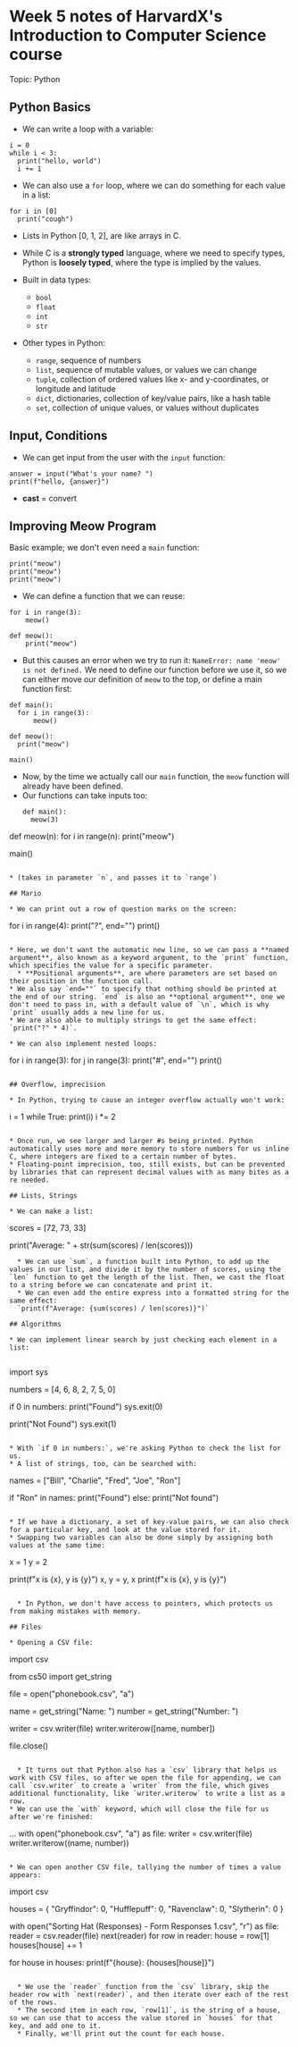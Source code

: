 # Week 5 notes of HarvardX's Introduction to Computer Science course

Topic: Python 

## Python Basics

* We can write a loop with a variable: 

```
i = 0
while i < 3: 
  print("hello, world")
  i += 1
```

* We can also use a `for` loop, where we can do something for each value in a list: 

```
for i in [0]
  print("cough")
```

  * Lists in Python [0, 1, 2], are like arrays in C. 

* While C is a **strongly typed** language, where we need to specify types, Python is **loosely typed**, where the type is implied by the values.
* Built in data types: 
  * `bool`
  * `float`
  * `int`
  * `str`
* Other types in Python: 
  * `range`, sequence of numbers
  * `list`, sequence of mutable values, or values we can change
  * `tuple`, collection of ordered values like x- and y-coordinates, or longitude and latitude 
  * `dict`, dictionaries, collection of key/value pairs, like a hash table
  * `set`, collection of unique values, or values without duplicates

## Input, Conditions

* We can get input from the user with the `input` function: 
```
answer = input("What's your name? ")
print(f"hello, {answer}")
```

* **cast** = convert

## Improving Meow Program

Basic example; we don't even need a `main` function:

```
print("meow")
print("meow")
print("meow")
```

* We can define a function that we can reuse: 

```
for i in range(3):
    meow()

def meow():
    print("meow")
```
  * But this causes an error when we try to run it: `NameError: name 'meow' is not defined.` We need to define our function before we use it, so we can either move our definition of `meow` to the top, or define a main function first: 

  ```
  def main():
    for i in range(3):
        meow()

def meow():
    print("meow")

main()
  ```

  * Now, by the time we actually call our `main` function, the `meow` function will already have been defined.
* Our functions can take inputs too: 
  ```
  def main():
    meow(3)

def meow(n):
    for i in range(n):
        print("meow")

main()
  ```

  * (takes in parameter `n`, and passes it to `range`)

## Mario 

  * We can print out a row of question marks on the screen: 
  
  ```
  for i in range(4):
    print("?", end="")
  print()
  ``` 
  
  * Here, we don't want the automatic new line, so we can pass a **named argument**, also known as a keyword argument, to the `print` function, which specifies the value for a specific parameter. 
    * **Positional arguments**, are where parameters are set based on their position in the function call. 
  * We also say `end=""` to specify that nothing should be printed at the end of our string. `end` is also an **optional argument**, one we don't need to pass in, with a default value of `\n`, which is why `print` usually adds a new line for us.
* We are also able to multiply strings to get the same effect: `print("?" * 4)`.

* We can also implement nested loops:
  
  ```
  for i in range(3):
    for j in range(3):
      print("#", end="")
    print()
  ```

## Overflow, imprecision 

  * In Python, trying to cause an integer overflow actually won't work: 
  
  ```
  i = 1
  while True:
    print(i)
    i *= 2
  ```

  * Once run, we see larger and larger #s being printed. Python automatically uses more and more memory to store numbers for us inline C, where integers are fixed to a certain number of bytes. 
* Floating-point imprecision, too, still exists, but can be prevented by libraries that can represent decimal values with as many bites as a re needed. 

## Lists, Strings

* We can make a list: 

```
scores = [72, 73, 33]

print("Average: " + str(sum(scores) / len(scores)))
```
  * We can use `sum`, a function built into Python, to add up the values in our list, and divide it by the number of scores, using the `len` function to get the length of the list. Then, we cast the float to a string before we can concatenate and print it. 
  * We can even add the entire express into a formatted string for the same effect: 
  `print(f"Average: {sum(scores) / len(scores)}")`

## Algorithms

* We can implement linear search by just checking each element in a list:
  
  ```
  import sys

  numbers = [4, 6, 8, 2, 7, 5, 0]

  if 0 in numbers: 
    print("Found")
    sys.exit(0)
  
  print("Not Found")
  sys.exit(1)
  ```

  * With `if 0 in numbers:`, we're asking Python to check the list for us.
* A list of strings, too, can be searched with: 

```
names = ["Bill", "Charlie", "Fred", "Joe", "Ron"]

if "Ron" in names:
  print("Found")
else: 
  print("Not found")
```

* If we have a dictionary, a set of key-value pairs, we can also check for a particular key, and look at the value stored for it.
* Swapping two variables can also be done simply by assigning both values at the same time: 

```
x = 1
y = 2

print(f"x is {x}, y is {y}")
x, y = y, x
print(f"x is {x}, y is {y}")
```

  * In Python, we don't have access to pointers, which protects us from making mistakes with memory.

## Files 

* Opening a CSV file:

```
import csv

from cs50 import get_string

file = open("phonebook.csv", "a")

name = get_string("Name: ")
number = get_string("Number: ")

writer = csv.writer(file)
writer.writerow([name, number])

file.close()
```

  * It turns out that Python also has a `csv` library that helps us work with CSV files, so after we open the file for appending, we can call `csv.writer` to create a `writer` from the file, which gives additional functionality, like `writer.writerow` to write a list as a row.
* We can use the `with` keyword, which will close the file for us after we're finished: 

```
...
with open("phonebook.csv", "a") as file:
    writer = csv.writer(file)
    writer.writerow((name, number))
```

* We can open another CSV file, tallying the number of times a value appears: 

```
import csv

houses = {
    "Gryffindor": 0,
    "Hufflepuff": 0,
    "Ravenclaw": 0,
    "Slytherin": 0
}

with open("Sorting Hat (Responses) - Form Responses 1.csv", "r") as file:
    reader = csv.reader(file)
    next(reader)
    for row in reader:
        house = row[1]
        houses[house] += 1

for house in houses:
    print(f"{house}: {houses[house]}")
```

  * We use the `reader` function from the `csv` library, skip the header row with `next(reader)`, and then iterate over each of the rest of the rows. 
  * The second item in each row, `row[1]`, is the string of a house, so we can use that to access the value stored in `houses` for that key, and add one to it. 
  * Finally, we'll print out the count for each house.









































